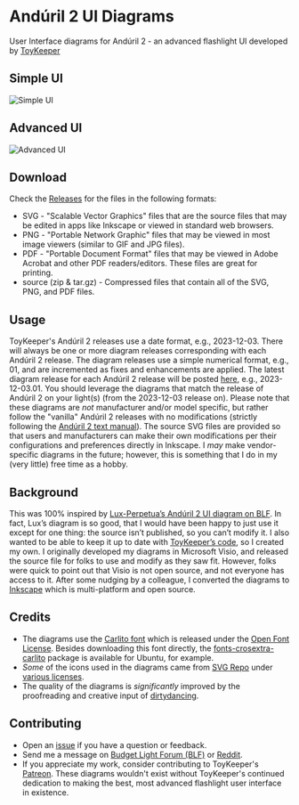 # Andúril 2 UI Diagrams
User Interface diagrams for Andúril 2 - an advanced flashlight UI developed by [ToyKeeper](https://github.com/ToyKeeper)

## Simple UI
![Simple UI](https://github.com/containerfan/anduril2-diagrams/releases/latest/download/Anduril2_Simple.png "Simple UI")

## Advanced UI
![Advanced UI](https://github.com/containerfan/anduril2-diagrams/releases/latest/download/Anduril2_Advanced.png "Advanced UI")

## Download
Check the [Releases](https://github.com/containerfan/anduril2-diagrams/releases) for the files in the following formats:
- SVG - "Scalable Vector Graphics" files that are the source files that may be edited in apps like Inkscape or viewed in standard web browsers.
- PNG - "Portable Network Graphic" files that may be viewed in most image viewers (similar to GIF and JPG files).
- PDF - "Portable Document Format" files that may be viewed in Adobe Acrobat and other PDF readers/editors. These files are great for printing.
- source (zip & tar.gz) - Compressed files that contain all of the SVG, PNG, and PDF files.

## Usage
ToyKeeper's Andúril 2 releases use a date format, e.g., 2023-12-03. There will always be one or more diagram releases corresponding with each Andúril 2 release. The diagram releases use a simple numerical format, e.g., 01, and are incremented as fixes and enhancements are applied. The latest diagram release for each Andúril 2 release will be posted [here](https://github.com/containerfan/anduril2-diagrams/releases), e.g., 2023-12-03.01. You should leverage the diagrams that match the release of Andúril 2 on your light(s) (from the 2023-12-03 release on). Please note that these diagrams are *not* manufacturer and/or model specific, but rather follow the "vanilla" Andúril 2 releases with no modifications (strictly following the [Andúril 2 text manual](https://github.com/ToyKeeper/anduril/blob/trunk/docs/anduril-manual.md)). The source SVG files are provided so that users and manufacturers can make their own modifications per their configurations and preferences directly in Inkscape. I *may* make vendor-specific diagrams in the future; however, this is something that I do in my (very little) free time as a hobby.

## Background
This was 100% inspired by [Lux-Perpetua’s Andúril 2 UI diagram on BLF](https://budgetlightforum.com/node/76941). In fact, Lux’s diagram is so good, that I would have been happy to just use it except for one thing: the source isn’t published, so you can’t modify it. I also wanted to be able to keep it up to date with [ToyKeeper’s code](https://github.com/ToyKeeper/anduril), so I created my own. I originally developed my diagrams in Microsoft Visio, and released the source file for folks to use and modify as they saw fit. However, folks were quick to point out that Visio is not open source, and not everyone has access to it. After some nudging by a colleague, I converted the diagrams to [Inkscape](https://inkscape.org/) which is multi-platform and open source.

## Credits
- The diagrams use the [Carlito font](https://fonts.google.com/specimen/Carlito) which is released under the [Open Font License](https://openfontlicense.org/). Besides downloading this font directly, the [fonts-crosextra-carlito](https://packages.ubuntu.com/fonts-crosextra-carlito) package is available for Ubuntu, for example.
- *Some* of the icons used in the diagrams came from [SVG Repo](https://www.svgrepo.com/) under [various licenses](https://www.svgrepo.com/page/licensing/).
- The quality of the diagrams is *significantly* improved by the proofreading and creative input of [dirtydancing](https://github.com/dirtydancing).

## Contributing
- Open an [issue](https://github.com/containerfan/anduril2-diagrams/issues) if you have a question or feedback.
- Send me a message on [Budget Light Forum (BLF)](https://budgetlightforum.com/u/containerfan) or [Reddit](https://www.reddit.com/user/containerfan).
- If you appreciate my work, consider contributing to ToyKeeper's [Patreon](https://patreon.com/ToyKeeper). These diagrams wouldn't exist without ToyKeeper's continued dedication to making the best, most advanced flashlight user interface in existence.
